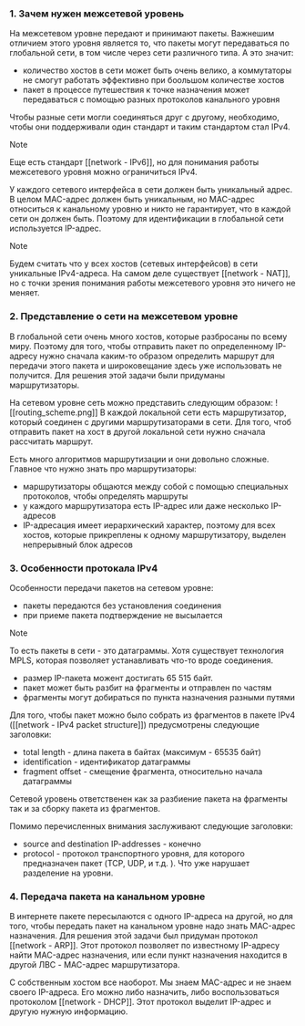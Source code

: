 ### 1. Зачем нужен межсетевой уровень

На межсетевом уровне передают и принимают пакеты. Важнешим отличием этого уровня является то, что пакеты могут передаваться по глобальной сети, в том числе через сети различного типа. А это значит:
- количество хостов в сети может быть очень велико, а коммутаторы не смогут работать эффективно при боольшом количестве хостов
- пакет в процессе путешествия к точке назначения может передаваться с помощью разных протоколов канального уровня

Чтобы разные сети могли соединяться друг с другому, необходимо, чтобы они поддерживали один стандарт и таким стандартом стал IPv4.

>[!note]
>Еще есть стандарт [[network - IPv6]], но для понимания работы межсетевого уровня можно ограничиться IPv4.

У каждого сетевого интерфейса в сети должен быть уникальный адрес.
В целом MAC-адрес должен быть уникальным, но MAC-адрес относиться к канальному уровню и никто не гарантирует, что в каждой сети он должен быть. Поэтому для идентификации в глобальной сети используется IP-адрес.

>[!note]
>Будем считать что у всех хостов (сетевых интерфейсов) в сети уникальные IPv4-адреса. На самом деле существует [[network - NAT]], но с точки зрения понимания работы межсетевого уровня это ничего не меняет.

### 2. Представление о сети на межсетевом уровне

В глобальной сети очень много хостов, которые разбросаны по всему миру. Поэтому для того, чтобы отправить пакет по определенному IP-адресу нужно сначала каким-то образом определить маршрут для передачи этого пакета и широковещание здесь уже использовать не получится. Для решения этой задачи были придуманы маршрутизаторы.

На сетевом уровне сеть можно представить следующим образом:
![[routing_scheme.png]]
В каждой локальной сети есть маршрутизатор, который соединен с другими маршрутизаторами в сети. Для того, чтоб отправить пакет на хост в другой локальной сети нужно сначала рассчитать маршрут.

Есть много алгоритмов маршрутизации и они довольно сложные. Главное что нужно знать про маршрутизаторы:
- маршрутизаторы общаются между собой с помощью специальных протоколов, чтобы определять маршруты
- у каждого маршрутизатора есть IP-адрес или даже несколько IP-адресов
- IP-адресация имеет иерархический характер, поэтому для всех хостов, которые прикреплены к одному маршрутизатору, выделен непрерывный блок адресов

### 3. Особенности протокала IPv4

Особенности передачи пакетов на сетевом уровне:
- пакеты передаются без установления соединения
- при приеме пакета подтверждение не высылается
>[!note]
>То есть пакеты в сети - это датаграммы. Хотя существует технология MPLS, которая позволяет устанавливать что-то вроде соединения.
- размер IP-пакета можент достигать 65 515 байт.
- пакет может быть разбит на фрагменты и отправлен по частям
- фрагменты могут добираться по пункта назначения разными путями

Для того, чтобы пакет можно было собрать из фрагментов в пакете IPv4 ([[network - IPv4 packet structure]]) предусмотрены следующие заголовки:
- total length - длина пакета в байтах (максимум - 65535 байт)
- identification - идентификатор датаграммы
- fragment offset - смещение фрагмента, относительно начала датаграммы

Сетевой уровень ответственен как за разбиение пакета на фрагменты так и за сборку пакета из фрагментов. 

Помимо перечисленных внимания заслуживают следующие заголовки:
- source and destination IP-addresses - конечно
- protocol - протокол транспортного уровня, для которого предназначен пакет (TCP, UDP, и т.д. ). Что уже нарушает разделение на уровни.

### 4. Передача пакета на канальном уровне

В интернете пакете пересылаются с одного IP-адреса на другой, но для того, чтобы передать пакет на канальном уровне надо знать MAC-адрес назначения. Для решения этой задачи был придуман протокол [[network - ARP]].
Этот протокол позволяет по известному IP-адресу найти MAC-адрес назначения, или если пункт назначения находится в другой ЛВС - MAC-адрес маршрутизатора.

С собственным хостом все наоборот. Мы знаем MAC-адрес и не знаем своего IP-адреса. Его можно либо назначить, либо воспользоваться протоколом [[network - DHCP]]. Этот протокол выделит IP-адрес и другую нужную информацию.







